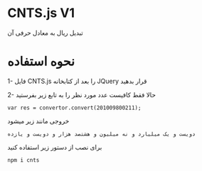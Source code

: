 # CNTS.js V1
تبدیل ریال به معادل حرفی آن


# نحوه استفاده

1- فایل CNTS.js را بعد از کتابخانه JQuery قرار بدهید

2- حالا فقط کافیست عدد مورد نظر را به تابع زیر بفرستید

```
var res = convertor.convert(201009800211); 
```

خروجی مانند زیر میشود

```
دویست و یک میلیارد و نه میلیون و هشتصد هزار و دویست و یازده
```

برای نصب از دستور زیر استفاده کنید
```
npm i cnts
```

